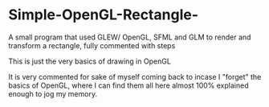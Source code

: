 # Simple-OpenGL-Rectangle-
A small program that used GLEW/ OpenGL, SFML and GLM to render and transform a rectangle, fully commented with steps

This is just the very basics of drawing in OpenGL 

It is very commented for sake of myself coming back to incase I "forget" the basics of OpenGL, where I can find them all here almost 100% explained enough to jog my memory.
